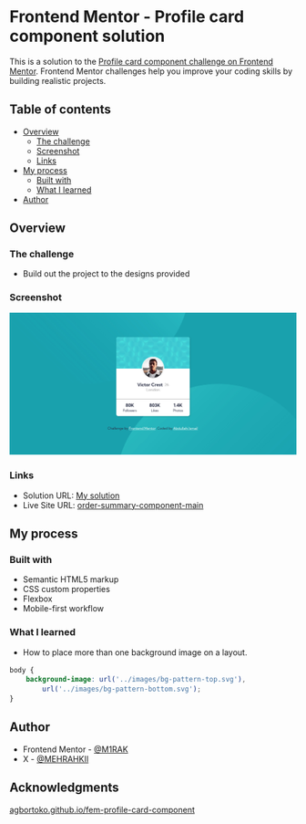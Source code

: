 # Frontend Mentor - Profile card component solution

This is a solution to the [Profile card component challenge on Frontend Mentor](https://www.frontendmentor.io/challenges/profile-card-component-cfArpWshJ). Frontend Mentor challenges help you improve your coding skills by building realistic projects.

## Table of contents

-   [Overview](#overview)
    -   [The challenge](#the-challenge)
    -   [Screenshot](#screenshot)
    -   [Links](#links)
-   [My process](#my-process)
    -   [Built with](#built-with)
    -   [What I learned](#what-i-learned)
-   [Author](#author)

## Overview

### The challenge

-   Build out the project to the designs provided

### Screenshot

![](screenshot.jpg)

### Links

-   Solution URL: [My solution](https://github.com/M1RAK/Frontend-Mentor/tree/main/order-summary-component-main)
-   Live Site URL: [order-summary-component-main](https://effortless-figolla-bfee8f.netlify.app/)

## My process

### Built with

-   Semantic HTML5 markup
-   CSS custom properties
-   Flexbox
-   Mobile-first workflow

### What I learned

-   How to place more than one background image on a layout.

```css
body {
	background-image: url('../images/bg-pattern-top.svg'),
		url('../images/bg-pattern-bottom.svg');
}
```

## Author

-   Frontend Mentor - [@M1RAK](https://www.frontendmentor.io/profile/M1RAK)
-   X - [@MEHRAHKII](https://www.x.com/MEHRAHKII)

## Acknowledgments

[agbortoko.github.io/fem-profile-card-component](https://agbortoko.github.io/fem-profile-card-component/)
